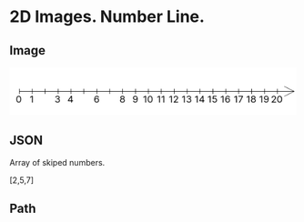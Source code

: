 # 2D Images. Number Line.
## Image

<img src = "images/number_line_01.png">

## JSON
Array of skiped numbers.

[2,5,7]

## Path



